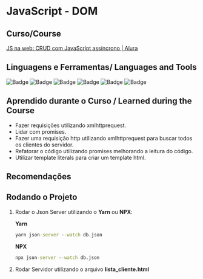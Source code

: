 # JavaScript - DOM
<!-- <div align="center">
  <img src=".readme/Screenshot_1.png" alt="App Notas" width="600">
</div> -->

## Curso/Course
[JS na web: CRUD com JavaScript assíncrono | Alura](https://cursos.alura.com.br/course/javascript-crud-assincrono)

## Linguagens e Ferramentas/ Languages and Tools
![Badge](https://img.shields.io/badge/-HTML-E34F26?style=for-the-badge&logo=html5&logoColor=ffffff)
![Badge](https://img.shields.io/badge/-CSS3-1572B6?style=for-the-badge&logo=css3&logoColor=ffffff)
![Badge](https://img.shields.io/badge/-JavaScript-eed718?style=for-the-badge&logo=javascript&logoColor=ffffff)
![Badge](https://img.shields.io/badge/-VSCode-007ACC?style=for-the-badge&logo=visual-studio-code&logoColor=ffffff)
![Badge](https://img.shields.io/badge/-GIT-F1502F?style=for-the-badge&logo=git&logoColor=ffffff)
![Badge](https://img.shields.io/badge/-GITHUB-000000?style=for-the-badge&logo=github&logoColor=ffffff)

## Aprendido durante o Curso / Learned during the Course
- Fazer requisições utilizando xmlhttprequest.
- Lidar com promises.
- Fazer uma requisição http utilizando xmlhttprequest para buscar todos os clientes do servidor.
- Refatorar o código utilizando promises melhorando a leitura do código.
- Utilizar template literals para criar um template html.
## Recomendações

## Rodando o Projeto
1. Rodar o Json Server utilizando o **Yarn** ou **NPX**:

	**Yarn**
	```bat
	yarn json-server --watch db.json
	```
	**NPX**
	```bat
	npx json-server --watch db.json
	```

2. Rodar Servidor utilizando o arquivo **lista_cliente.html**